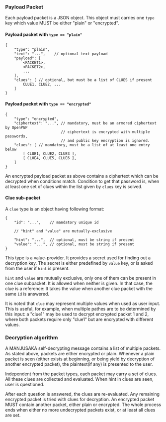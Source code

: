 

### Payload Packet

Each payload packet is a JSON object. This object must carries one `type` key
which value MUST be either "plain" or "encrypted".

#### Payload packet with `type == "plain"`

```jsonc
{
    "type": "plain",
    "text": "...",    // optional text payload
    "payload": [
        <PACKET1>,
        <PACKET2>,
        ...
    ],
    "clues": [ // optional, but must be a list of CLUES if present
        CLUE1, CLUE2, ...
    ]
}
```

#### Payload packet with `type == "encrypted"`

```jsonc
{
    "type": "encrypted",
    "ciphertext": "...", // mandatory, must be an armored ciphertext by OpenPGP
                         // ciphertext is encrypted with multiple passwords,
                         // and public key encryption is ignored.
    "clues": [ // mandatory, must be a list of at least one entry below
        [ CLUE1, CLUE2, CLUE3 ],
        [ CLUE4, CLUE5, CLUE6 ],
    ]
}
```

An encrypted payload packet as above contains a ciphertext which can be
decrypted when conditions match. Condition to get that password is, when
at least one set of clues within the list given by `clues` key is solved.

#### Clue sub-packet

A `clue` type is an object having following format:

```jsonc
{
    "id": "...",    // mandatory unique id

    // "hint" and "value" are mutually-exclusive

    "hint": "...",  // optional, must be string if present
    "value": "...", // optional, must be string if present
}
```

This type is a value-provider. It provides a secret used for finding out a
decryption key. The secret is either predefined by `value` key, or is asked
from the user if `hint` is present.

`hint` and `value` are mutually exclusive, only one of them can be present
in one clue subpacket. It is allowed when neither is given. In that case,
the clue is a reference: It takes the value when another clue packet with
the same `id` is answered.

It is noted that `clue` may represent multiple values when used as user input.
This is useful, for example, when multiple pathes are to be determined by this
input: a "clue1" may be used to decrypt encrypted packet 1 and 2, where both
packets require only "clue1" but are encrypted with different values.



### Decryption algorithm

A MANJUSAKA self-decrypting message contains a list of multiple packets. As
stated above, packets are either encrypted or plain. Whenever a plain packet
is seen (either exists at beginning, or being yield by decryption of another
encrypted packet), the plaintext(if any) is presented to the user.

Independent from the packet types, each packet may carry a set of clues. All
these clues are collected and evaluated. When hint in clues are seen, user
is questioned. 

After each question is answered, the clues are re-evaluated. Any remaining
encrypted packet is tried with clues for decryption. An encrypted packet
MUST contain another packet, either plain or encrypted. The whole process
ends when either no more undecrypted packets exist, or at least all clues are
set.
